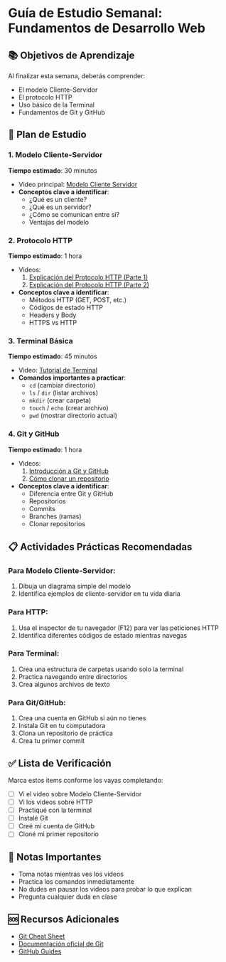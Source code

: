 # Guía de Estudio Semanal: Fundamentos de Desarrollo Web

## 📚 Objetivos de Aprendizaje
Al finalizar esta semana, deberás comprender:
- El modelo Cliente-Servidor
- El protocolo HTTP
- Uso básico de la Terminal
- Fundamentos de Git y GitHub

## 📝 Plan de Estudio

### 1. Modelo Cliente-Servidor
**Tiempo estimado**: 30 minutos
- Video principal: [Modelo Cliente Servidor](https://www.youtube.com/watch?v=KA7Ngcgth0Q)
- **Conceptos clave a identificar**:
  - ¿Qué es un cliente?
  - ¿Qué es un servidor?
  - ¿Cómo se comunican entre sí?
  - Ventajas del modelo

### 2. Protocolo HTTP
**Tiempo estimado**: 1 hora
- Videos:
  1. [Explicación del Protocolo HTTP (Parte 1)](https://www.youtube.com/watch?v=70fwt29crLs)
  2. [Explicación del Protocolo HTTP (Parte 2)](https://www.youtube.com/watch?v=60606AHuq8c)
- **Conceptos clave a identificar**:
  - Métodos HTTP (GET, POST, etc.)
  - Códigos de estado HTTP
  - Headers y Body
  - HTTPS vs HTTP

### 3. Terminal Básica
**Tiempo estimado**: 45 minutos
- Video: [Tutorial de Terminal](https://www.youtube.com/watch?v=1YxHXBsVNGQ)
- **Comandos importantes a practicar**:
  - `cd` (cambiar directorio)
  - `ls` / `dir` (listar archivos)
  - `mkdir` (crear carpeta)
  - `touch` / `echo` (crear archivo)
  - `pwd` (mostrar directorio actual)

### 4. Git y GitHub
**Tiempo estimado**: 1 hora
- Videos:
  1. [Introducción a Git y GitHub](https://www.youtube.com/watch?v=DinilgacaWs)
  2. [Cómo clonar un repositorio](https://www.youtube.com/watch?v=rAnn6vtLm90)
- **Conceptos clave a identificar**:
  - Diferencia entre Git y GitHub
  - Repositorios
  - Commits
  - Branches (ramas)
  - Clonar repositorios

## 📋 Actividades Prácticas Recomendadas

### Para Modelo Cliente-Servidor:
1. Dibuja un diagrama simple del modelo
2. Identifica ejemplos de cliente-servidor en tu vida diaria

### Para HTTP:
1. Usa el inspector de tu navegador (F12) para ver las peticiones HTTP
2. Identifica diferentes códigos de estado mientras navegas

### Para Terminal:
1. Crea una estructura de carpetas usando solo la terminal
2. Practica navegando entre directorios
3. Crea algunos archivos de texto

### Para Git/GitHub:
1. Crea una cuenta en GitHub si aún no tienes
2. Instala Git en tu computadora
3. Clona un repositorio de práctica
4. Crea tu primer commit

## ✅ Lista de Verificación

Marca estos items conforme los vayas completando:

- [ ] Vi el video sobre Modelo Cliente-Servidor
- [ ] Vi los videos sobre HTTP
- [ ] Practiqué con la terminal
- [ ] Instalé Git
- [ ] Creé mi cuenta de GitHub
- [ ] Cloné mi primer repositorio

## 📌 Notas Importantes
- Toma notas mientras ves los videos
- Practica los comandos inmediatamente
- No dudes en pausar los videos para probar lo que explican
- Pregunta cualquier duda en clase

## 🆘 Recursos Adicionales
- [Git Cheat Sheet](https://education.github.com/git-cheat-sheet-education.pdf)
- [Documentación oficial de Git](https://git-scm.com/doc)
- [GitHub Guides](https://guides.github.com/)

